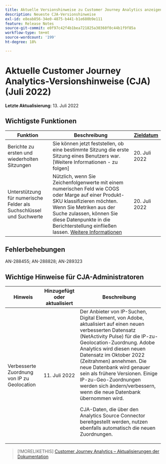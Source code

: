 ```yaml
---
title: Aktuelle Versionshinweise zu Customer Journey Analytics anzeigen
description: Neueste CJA-Versionshinweise
exl-id: e8eab856-34e0-4875-b441-b1e680b9e111
feature: Release Notes
source-git-commit: e0f97c42f4b1bea721825a30360f0c44b1f9f85a
workflow-type: tm+mt
source-wordcount: '199'
ht-degree: 18%

---
```


# Aktuelle Customer Journey Analytics-Versionshinweise (CJA) (Juli 2022)

**Letzte Aktualisierung**: 13. Juli 2022

## Wichtigste Funktionen

| Funktion | Beschreibung | [Zieldatum](/help/release-notes/releases.md) |
| ----------- | ---------- | ----- |
| Berichte zu ersten und wiederholten Sitzungen | Sie können jetzt feststellen, ob eine bestimmte Sitzung die erste Sitzung eines Benutzers war. [Weitere Informationen - zu folgen] | 20. Juli 2022 |
| Unterstützung für numerische Felder als Suchschlüssel und Suchwerte | Nützlich, wenn Sie Zeichenfolgenwerte mit einem numerischen Feld wie COGS oder Marge auf einer Produkt-SKU klassifizieren möchten. Wenn Sie Metriken aus der Suche zulassen, können Sie diese Datenpunkte in die Berichterstellung einfließen lassen. [Weitere Informationen](https://experienceleague.adobe.com/docs/analytics-platform/using/cja-connections/create-connection.html#numeric) | 20. Juli 2022 |

## Fehlerbehebungen

AN-288455; AN-288828; AN-289323

## Wichtige Hinweise für CJA-Administratoren

| Hinweis | Hinzugefügt oder aktualisiert | Beschreibung |
| --- | --- | --- |
| Verbesserte Zuordnung von IP zu Geolocation | 11. Juli 2022 | Der Anbieter von IP-Suchen, Digital Element, von Adobe, aktualisiert auf einen neuen verbesserten Datensatz (NetActivity Pulse) für die IP-zu-Geolocation-Zuordnung. Adobe Analytics wird diesen neuen Datensatz im Oktober 2022 (Zeitrahmen) annehmen. Die neue Datenbank wird genauer sein als frühere Versionen. Einige IP-zu-Geo-Zuordnungen werden sich ändern/verbessern, wenn die neue Datenbank übernommen wird.<p> CJA-Daten, die über den Analytics Source Connector bereitgestellt werden, nutzen ebenfalls automatisch die neuen Zuordnungen. |

>[!MORELIKETHIS]
>[Customer Journey Analytics – Aktualisierungen der Dokumentation](/help/release-notes/doc-changes.md)
